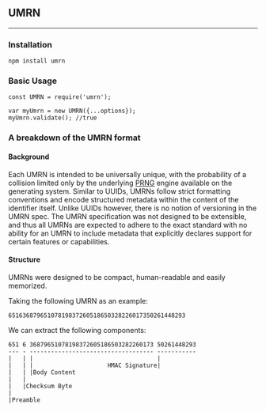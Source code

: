## UMRN

--------


### Installation

```
npm install umrn
```


### Basic Usage

```
const UMRN = require('umrn');

var myUmrn = new UMRN({...options});
myUmrn.validate(); //true
```


### A breakdown of the UMRN format

#### Background

Each UMRN is intended to be universally unique, with the
probability of a collision limited only by the underlying
[PRNG](https://en.wikipedia.org/wiki/Pseudorandom_number_generator)
engine available on the generating system. Similar to UUIDs, UMRNs
follow strict formatting conventions and encode structured
metadata within the content of the identifier itself. Unlike
UUIDs however, there is no notion of versioning in the UMRN spec.
The UMRN specification was not designed to be extensible, and thus
all UMRNs are expected to adhere to the exact standard with no
ability for an UMRN to include metadata that explicitly declares
support for certain features or capabilities.


#### Structure

UMRNs were designed to be compact, human-readable and easily
memorized.


Taking the following UMRN as an example:
```
65163687965107819837260518650328226017350261448293
```

We can extract the following components:

```
651 6 36879651078198372605186503282260173 50261448293
--- - ----------------------------------- -----------
|   | |                                   |
|   | |                     HMAC Signature|
|   | |Body Content
|   |
|   |Checksum Byte
|
|Preamble


```

